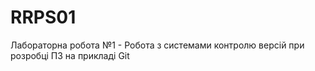 # RRPS01
Лабораторна робота №1 - Робота з системами контролю версій при розробці ПЗ на прикладі Git
